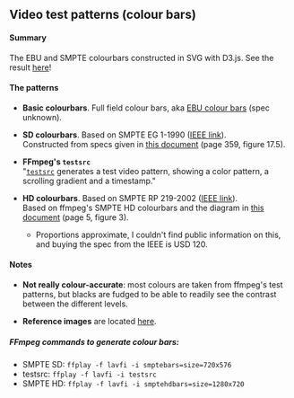 ## Video test patterns (colour bars)

#### Summary

The EBU and SMPTE colourbars constructed in SVG with D3.js. See the result [here](https://kfrn.github.io/smpte-colourbars/)!

#### The patterns

* **Basic colourbars**. Full field colour bars, aka [EBU colour bars](https://zh.wikipedia.org/wiki/File:EBU_Colorbars.svg) (spec unknown).

* **SD colourbars**. Based on SMPTE EG 1-1990 ([IEEE link](http://ieeexplore.ieee.org/document/7291491/)).  
Constructed from specs given in [this document](http://www.xilinx.com/support/documentation/application_notes/xapp514.pdf) (page 359, figure 17.5).

* **FFmpeg's `testsrc`**  
"[`testsrc`](https://ffmpeg.org/ffmpeg-filters.html#allrgb_002c-allyuv_002c-color_002c-haldclutsrc_002c-nullsrc_002c-rgbtestsrc_002c-smptebars_002c-smptehdbars_002c-testsrc_002c-testsrc2_002c-yuvtestsrc) generates a test video pattern, showing a color pattern, a scrolling gradient and a timestamp."

* **HD colourbars**. Based on SMPTE RP 219-2002 ([IEEE link](http://ieeexplore.ieee.org/document/7289865/)).  
Based on ffmpeg's SMPTE HD colourbars and the diagram in [this document](http://uglyduck.ath.cx/PDF/Xilinx/Spartan3/appnotes/xapp682.pdf) (page 5, figure 3).  
  * Proportions approximate, I couldn't find public information on this, and buying the spec from the IEEE is USD 120.

#### Notes

* **Not really colour-accurate**: most colours are taken from ffmpeg's test patterns, but blacks are fudged to be able to readily see the contrast between the different levels.

* **Reference images** are located [here](https://github.com/kfrn/smpte-colourbars/tree/master/reference-images).

##### FFmpeg commands to generate colour bars:  

* SMPTE SD: `ffplay -f lavfi -i smptebars=size=720x576`
* testsrc: `ffplay -f lavfi -i testsrc`
* SMPTE HD: `ffplay -f lavfi -i smptehdbars=size=1280x720`
